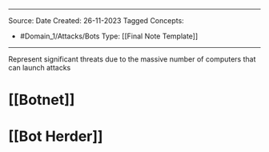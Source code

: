 - - -
Source:
Date Created:  26-11-2023
Tagged Concepts:
- #Domain_1/Attacks/Bots 
Type: [[Final Note Template]]
- - - 

Represent significant threats due to the massive number of computers that can launch attacks

# [[Botnet]]
# [[Bot Herder]]
